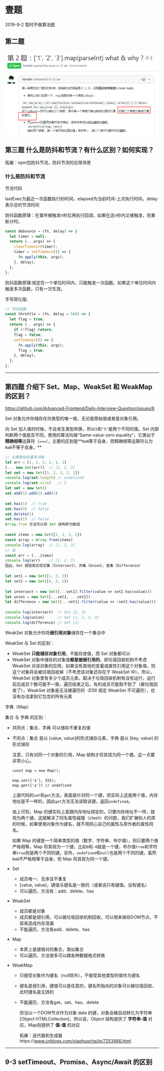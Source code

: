 # 壹题

2019-9-2  暂时不做算法题

## 第二题

![1567124813641](imge/1567124813641.png)

## 第三题   什么是防抖和节流？有什么区别？如何实现？

拓展：npm包防抖节流，防抖节流的应用场景

### 什么是防抖和节流

节流代码

lastExec为最近一次函数执行的时间，elapsed为当前时间-上次执行时间，delay表示总的节流时间

防抖函数原理：在事件被触发n秒后再执行回调，如果在这n秒内又被触发，则重新计时。

```js
const debounce = (fn, delay) => {
  let timer = null;
  return (...args) => {
    clearTimeout(timer);
    timer = setTimeout(() => {
      fn.apply(this, args);
    }, delay);
  };
};
```

防抖函数原理:规定在一个单位时间内，只能触发一次函数。如果这个单位时间内触发多次函数，只有一次生效。

手写简化版:

```js
// 节流函数
const throttle = (fn, delay = 500) => {
  let flag = true;
  return (...args) => {
    if (!flag) return;
    flag = false;
    setTimeout(() => {
      fn.apply(this, args);
      flag = true;
    }, delay);
  };
};
```

-----

## 第四题 介绍下 Set、Map、WeakSet 和 WeakMap 的区别？ 

https://github.com/Advanced-Frontend/Daily-Interview-Question/issues/6

Set 对象允许你储存任何类型的唯一值，无论是原始值或者是对象引用。

向 Set 加入值的时候，不会发生类型转换，所以`5`和`"5"`是两个不同的值。Set 内部判断两个值是否不同，使用的算法叫做“Same-value-zero equality”，它类似于**精确相等**运算符（`===`），主要的区别是**`NaN`等于自身，而精确相等运算符认为`NaN`不等于自身。**

```js
// 去重数组的重复对象
let arr = [1, 2, 3, 2, 1, 1]
[... new Set(arr)]	// [1, 2, 3]
let set = new Set([1, 2, 3, 2, 1])
console.log(set.length)	// undefined
console.log(set.size)	// 3
let set = new Set()
set.add(1).add(2).add(1)

set.has(1)	// true
set.has(3)	// false
set.delete(1)	
set.has(1)	// false
Array.from 方法可以将 Set 结构转为数组

const items = new Set([1, 2, 3, 2])
const array = Array.from(items)
console.log(array)	// [1, 2, 3]
// 或
const arr = [...items]
console.log(arr)	// [1, 2, 3]
因此，Set 很容易实现交集（Intersect）、并集（Union）、差集（Difference）

let set1 = new Set([1, 2, 3])
let set2 = new Set([4, 3, 2])

let intersect = new Set([...set1].filter(value => set2.has(value)))
let union = new Set([...set1, ...set2])
let difference = new Set([...set1].filter(value => !set2.has(value)))

console.log(intersect)	// Set {2, 3}
console.log(union)		// Set {1, 2, 3, 4}
console.log(difference)	// Set {1}
```

WeakSet 对象允许你将**弱引用对象**储存在一个集合中

WeakSet 与 Set 的区别：

- WeakSet **只能储存对象引用**，不能存放值，而 Set 对象都可以
- WeakSet 对象中储存的对象值**都是被弱引用的**，即垃圾回收机制不考虑 WeakSet 对该对象的应用，如果没有其他的变量或属性引用这个对象值，则这个对象将会被垃圾回收掉（不考虑该对象还存在于 WeakSet 中），所以，WeakSet 对象里有多少个成员元素，取决于垃圾回收机制有没有运行，运行前后成员个数可能不一致，遍历结束之后，有的成员可能取不到了（被垃圾回收了），WeakSet 对象是无法被遍历的（ES6 规定 WeakSet 不可遍历），也没有办法拿到它包含的所有元素

 字典（Map）

集合 与 字典 的区别：

- 共同点：集合、字典 可以储存不重复的值

- 不同点：集合 是以 [value, value]的形式储存元素，字典 是以 [key, value] 的形式储存

  注意，只有对同一个对象的引用，Map 结构才将其视为同一个键。这一点要非常小心。

  ```
  const map = new Map();
  
  map.set(['a'], 555);
  map.get(['a']) // undefined
  ```

  上面代码的`set`和`get`方法，表面是针对同一个键，但实际上这是两个值，内存地址是不一样的，因此`get`方法无法读取该键，返回`undefined`。

  由上可知，Map 的键实际上是跟内存地址绑定的，只要内存地址不一样，就视为两个键。这就解决了同名属性碰撞（clash）的问题，我们扩展别人的库的时候，如果使用对象作为键名，就不用担心自己的属性与原作者的属性同名。

  如果 Map 的键是一个简单类型的值（数字、字符串、布尔值），则只要两个值严格相等，Map 将其视为一个键，比如`0`和`-0`就是一个键，布尔值`true`和字符串`true`则是两个不同的键。另外，`undefined`和`null`也是两个不同的键。虽然`NaN`不严格相等于自身，但 Map 将其视为同一个键。



- Set

  - 成员唯一、无序且不重复
  - [value, value]，键值与键名是一致的（或者说只有键值，没有键名）
  - 可以遍历，方法有：add、delete、has

- WeakSet

  - 成员都是对象
  - 成员都是弱引用，可以被垃圾回收机制回收，可以用来保存DOM节点，不容易造成内存泄漏
  - 不能遍历，方法有add、delete、has

- Map

  - 本质上是键值对的集合，类似集合
  - 可以遍历，方法很多可以跟各种数据格式转换

- WeakMap

  - 只接受对象作为键名（null除外），不接受其他类型的值作为键名

  - 键名是弱引用，键值可以是任意的，键名所指向的对象可以被垃圾回收，此时键名是无效的

  - 不能遍历，方法有get、set、has、delete

    但当以一个DOM节点作为对象 data 的键，对象会被自动转化为字符串[Object HTMLCollection]，所以说，Object 结构提供了 **字符串-值** 对应，Map则提供了 **值-值** 的对应

    拓展：迭代器和生成器https://www.cnblogs.com/xiaohuochai/p/7253466.html

---

## 9-3 setTimeout、Promise、Async/Await 的区别

